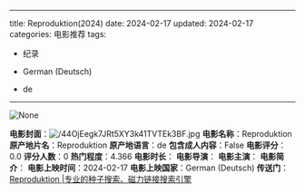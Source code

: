 
---
title: Reproduktion(2024)
date: 2024-02-17
updated: 2024-02-17
categories: 电影推荐
tags:

- 纪录

- German (Deutsch)
- de
---

<img src="https://image.tmdb.org/t/p/originalNone" alt="None" title="None">

**电影封面**：<img src="https://image.tmdb.org/t/p/w200/44OjEegk7JRt5XY3k41TVTEk3BF.jpg" alt="/44OjEegk7JRt5XY3k41TVTEk3BF.jpg" title="/44OjEegk7JRt5XY3k41TVTEk3BF.jpg">
**电影名称**：Reproduktion
**原产地片名**：Reproduktion
**原产地语言**：de
**包含成人内容**：False
**电影评分**：0.0
**评分人数**：0
**热门程度**：4.366
**电影时长**：
**电影导演**：
**电影主演**：
**电影简介**：
**电影上映时间**：2024-02-17
**电影上映国家**：German (Deutsch)
**传送门**：[Reproduktion |专业的种子搜索、磁力链接搜索引擎](https://movie.amd794.com:2083/?search=Reproduktion&ordering=&mode=match_phrase&page_size=10&page=1)


